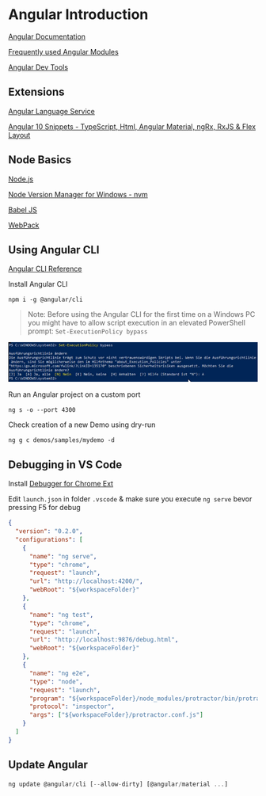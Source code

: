 # Angular Introduction

[Angular Documentation](https://angular.io/docs)

[Frequently used Angular Modules](https://angular.io/guide/frequent-ngmodules)

[Angular Dev Tools](https://chrome.google.com/webstore/detail/angular-devtools/ienfalfjdbdpebioblfackkekamfmbnh)

## Extensions

[Angular Language Service](https://marketplace.visualstudio.com/items?itemName=Angular.ng-template)

[Angular 10 Snippets - TypeScript, Html, Angular Material, ngRx, RxJS & Flex Layout](https://marketplace.visualstudio.com/items?itemName=Mikael.Angular-BeastCode)

## Node Basics

[Node.js](https://nodejs.org)

[Node Version Manager for Windows - nvm](https://github.com/coreybutler/nvm-windows)

[Babel JS](https://babeljs.io/)

[WebPack](https://webpack.js.org/)

## Using Angular CLI

[Angular CLI Reference](https://angular.io/cli)

Install Angular CLI

```
npm i -g @angular/cli
```

>Note: Before using the Angular CLI for the first time on a Windows PC you might have to allow script execution in an elevated PowerShell prompt: `Set-ExecutionPolicy bypass`

![powershell](_images/ps.jpg)

Run an Angular project on a custom port

```
ng s -o --port 4300
```

Check creation of a new Demo using dry-run

```
ng g c demos/samples/mydemo -d
```

## Debugging in VS Code

Install [Debugger for Chrome Ext](https://marketplace.visualstudio.com/items?itemName=msjsdiag.debugger-for-chrome)

Edit `launch.json` in folder `.vscode` & make sure you execute `ng serve` bevor pressing F5 for debug

```json
{
  "version": "0.2.0",
  "configurations": [
    {
      "name": "ng serve",
      "type": "chrome",
      "request": "launch",
      "url": "http://localhost:4200/",
      "webRoot": "${workspaceFolder}"
    },
    {
      "name": "ng test",
      "type": "chrome",
      "request": "launch",
      "url": "http://localhost:9876/debug.html",
      "webRoot": "${workspaceFolder}"
    },
    {
      "name": "ng e2e",
      "type": "node",
      "request": "launch",
      "program": "${workspaceFolder}/node_modules/protractor/bin/protractor",
      "protocol": "inspector",
      "args": ["${workspaceFolder}/protractor.conf.js"]
    }
  ]
}
```

## Update Angular

```typescript
ng update @angular/cli [--allow-dirty] [@angular/material ...]
```
